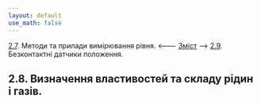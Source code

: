 ```yaml
---
layout: default
use_math: false
---
```


[2.7](2_7.md). Методи та прилади вимірювання рівня. <--- [Зміст](README.md) --> [2.9](2_9.md). Безконтактні датчики положення. 

## 2.8. Визначення властивостей та складу рідин і газів.